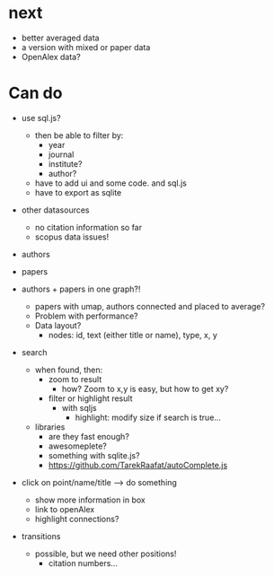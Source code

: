 # next 
 * better averaged data
 * a version with mixed or paper data
 * OpenAlex data?



# Can do

* use sql.js?
  * then be able to filter by:
    * year
    * journal
    * institute?
    * author?
  * have to add ui and some code. and sql.js
  * have to export as sqlite
* other datasources
  * no citation information so far
  * scopus data issues!
* authors
* papers
* authors + papers in one graph?!
  * papers with umap, authors connected and placed to average?
  * Problem with performance?
  * Data layout?
    * nodes: id, text (either title or name), type, x, y
* search
  * when found, then:
    * zoom to result
      * how? Zoom to x,y is easy, but how to get xy?
    * filter or highlight result
      * with sqljs
        * highlight: modify size if search is true...
  * libraries
    * are they fast enough?
    * awesomeplete?
    * something with sqlite.js?
    * https://github.com/TarekRaafat/autoComplete.js
* click on point/name/title --> do something
  * show more information in box
  * link to openAlex
  * highlight connections?

* transitions
  * possible, but we need other positions!
    * citation numbers...